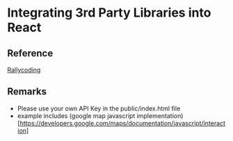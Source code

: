 # Integrating 3rd Party Libraries into React

## Reference

[Rallycoding](https://www.youtube.com/watch?v=GWVjMHDKSfU)

## Remarks

* Please use your own API Key in the public/index.html file
* example includes (google map javascript implementation)[https://developers.google.com/maps/documentation/javascript/interaction]
